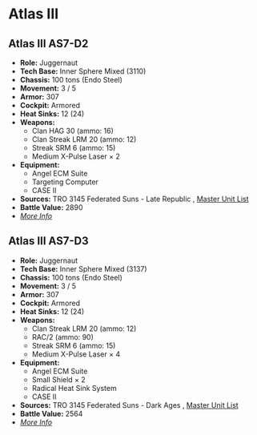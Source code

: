 # Atlas III 

## Atlas III AS7-D2 

- **Role:** Juggernaut 
- **Tech Base:** Inner Sphere Mixed (3110) 
- **Chassis:** 100 tons (Endo Steel) 
- **Movement:** 3 / 5 
- **Armor:** 307 
- **Cockpit:** Armored 
- **Heat Sinks:** 12 (24) 
- **Weapons:** 
  - Clan HAG 30 (ammo: 16) 
  - Clan Streak LRM 20 (ammo: 12) 
  - Streak SRM 6 (ammo: 15) 
  - Medium X-Pulse Laser × 2 
- **Equipment:** 
  - Angel ECM Suite 
  - Targeting Computer 
  - CASE II 
- **Sources:** TRO 3145 Federated Suns - Late Republic , [Master Unit List](http://masterunitlist.info/Unit/Details/6359/atlas-iii-as7-d2) 
- **Battle Value:** 2890 
- [*More Info*](atlas_iii/atlas_iii_as7-d2.md) 

## Atlas III AS7-D3 

- **Role:** Juggernaut 
- **Tech Base:** Inner Sphere Mixed (3137) 
- **Chassis:** 100 tons (Endo Steel) 
- **Movement:** 3 / 5 
- **Armor:** 307 
- **Cockpit:** Armored 
- **Heat Sinks:** 12 (24) 
- **Weapons:** 
  - Clan Streak LRM 20 (ammo: 12) 
  - RAC/2 (ammo: 90) 
  - Streak SRM 6 (ammo: 15) 
  - Medium X-Pulse Laser × 4 
- **Equipment:** 
  - Angel ECM Suite 
  - Small Shield × 2 
  - Radical Heat Sink System 
  - CASE II 
- **Sources:** TRO 3145 Federated Suns - Dark Ages , [Master Unit List](http://masterunitlist.info/Unit/Details/6358/atlas-iii-as7-d3) 
- **Battle Value:** 2564 
- [*More Info*](atlas_iii/atlas_iii_as7-d3.md) 

